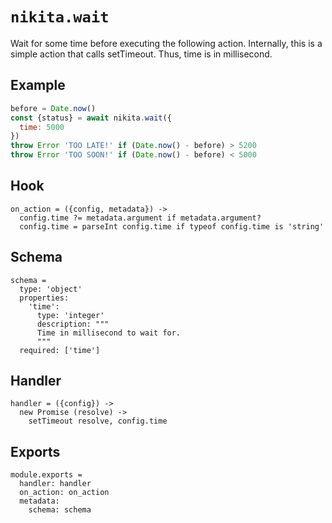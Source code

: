 
# `nikita.wait`

Wait for some time before executing the following action. Internally, this is a
simple action that calls setTimeout. Thus, time is in millisecond.

## Example

```js
before = Date.now()
const {status} = await nikita.wait({
  time: 5000
})
throw Error 'TOO LATE!' if (Date.now() - before) > 5200
throw Error 'TOO SOON!' if (Date.now() - before) < 5000
```

## Hook

    on_action = ({config, metadata}) ->
      config.time ?= metadata.argument if metadata.argument?
      config.time = parseInt config.time if typeof config.time is 'string'

## Schema

    schema =
      type: 'object'
      properties:
        'time':
          type: 'integer'
          description: """
          Time in millisecond to wait for.
          """
      required: ['time']

## Handler

    handler = ({config}) ->
      new Promise (resolve) ->
        setTimeout resolve, config.time

## Exports

    module.exports =
      handler: handler
      on_action: on_action
      metadata:
        schema: schema
